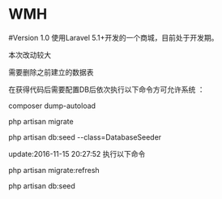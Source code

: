 # WMH
#Version 1.0
使用Laravel 5.1+开发的一个商城，目前处于开发期。

本次改动较大

需要删除之前建立的数据表

在获得代码后需要配置DB后依次执行以下命令方可允许系统 ：

composer dump-autoload

php artisan migrate

php artisan db:seed --class=DatabaseSeeder


update:2016-11-15 20:27:52 执行以下命令


php artisan migrate:refresh


php artisan db:seed

